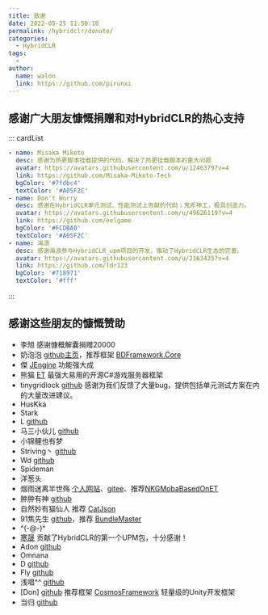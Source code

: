 ```yaml
---
title: 致谢
date: 2022-05-25 11:50:18
permalink: /hybridclr/donate/
categories:
  - HybridCLR
tags:
  - 
author: 
  name: walon
  link: https://github.com/pirunxi
---
```


## 感谢广大朋友慷慨捐赠和对HybridCLR的热心支持

::: cardList
```yaml
- name: Misaka Mikoto
  desc: 感谢为热更脚本挂载提供的代码，解决了热更挂载脚本的重大问题
  avatar: https://avatars.githubusercontent.com/u/1246379?v=4
  link: https://github.com/Misaka-Mikoto-Tech
  bgColor: '#7fdbc4'
  textColor: '#A05F2C'
- name: Don't Worry
  desc: 感谢在HybridCLR单元测试、性能测试上贡献的代码；鬼斧神工，极具创造力。
  avatar: https://avatars.githubusercontent.com/u/49626119?v=4
  link: https://github.com/eelgame
  bgColor: '#FCDBA0'
  textColor: '#A05F2C'
- name: 海浪
  desc: 感谢海浪参与HybridCLR_upm项目的开发，推动了HybridCLR生态的完善。
  avatar: https://avatars.githubusercontent.com/u/2163435?v=4
  link: https://github.com/ldr123
  bgColor: '#718971'
  textColor: '#fff'

```
:::

## 感谢这些朋友的慷慨赞助

- 李旭 感谢慷概解囊捐赠20000
- 奶泡泡 [github主页](https://github.com/yimengfan)，推荐框架 [BDFramework.Core](https://github.com/yimengfan/BDFramework.Core)
- 傑 [JEngine](https://github.com/JasonXuDeveloper/JEngine) 功能强大成
- 熊猫 [ET](https://github.com/egametang/ET) 最强大易用的开源C#游戏服务器框架
- tinygridlock [github](https://github.com/tinygridlock) 感谢为我们反馈了大量bug，提供包括单元测试方案在内的大量改进建议。
- HusKka
- Stark
- L  [github](https://github.com/LiuOcean)
- 马三小伙儿 [github](https://github.com/XINCGer) 
- 小锦鲤也有梦
- Striving丶 [github](https://github.com/HFX-93)
- Wd [github](https://github.com/chardian)
- Spideman
- 洋葱头
- 烟雨迷离半世殇  [个人网站](https://www.lfzxb.top/)、[gitee](https://gitee.com/NKG_admin)、推荐[NKGMobaBasedOnET](https://gitee.com/NKG_admin/NKGMobaBasedOnET)
- 肿肿有神 [github](https://github.com/chenjiepro)
- 自然妙有猫仙人 推荐 [CatJson](https://github.com/CatImmortal/CatJson)
- 91焦先生 [github](https://github.com/mister91jiao)，推荐 [BundleMaster](https://github.com/mister91jiao/BundleMaster)
- ^(-@-)^
- [寒晟](https://github.com/huangchaoqun) 贡献了HybridCLR的第一个UPM包，十分感谢！
- Adon [github](https://github.com/Adon92)
- Omnana
- D [github](https://github.com/adiu)
- Fly  [github](https://github.com/renfengyi)
- 浅唱^^ [github](https://github.com/doitmyway)
- [Don] [github](https://github.com/DonnYep)  推荐框架 [CosmosFramework](https://github.com/DonnYep/CosmosFramework) 轻量级的Unity开发框架
- 当归 [github](https://github.com/privatevoidyou)

